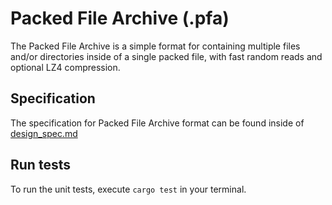 # Packed File Archive (.pfa)
The Packed File Archive is a simple format for containing multiple files and/or directories inside of a single packed file, with fast random reads and optional LZ4 compression.

## Specification
The specification for Packed File Archive format can be found inside of [design_spec.md](design_spec.md)

## Run tests
To run the unit tests, execute `cargo test` in your terminal.
